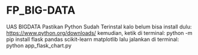 # FP_BIG-DATA
UAS BIGDATA
Pastikan Python Sudah Terinstal
kalo belum bisa install dulu:
https://www.python.org/downloads/
kemudian, ketik di terminal:
python -m pip install flask pandas scikit-learn matplotlib
lalu jalankan di terminal:
python app_flask_chart.py 
